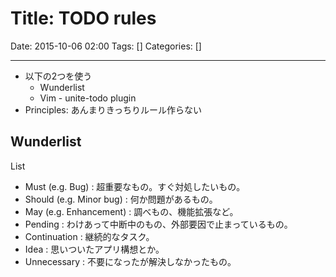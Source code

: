 # Title: TODO rules

Date: 2015-10-06 02:00
Tags: []
Categories: []

---

* 以下の2つを使う
	* Wunderlist
	* Vim - unite-todo plugin
* Principles: あんまりきっちりルール作らない

## Wunderlist

List

* Must (e.g. Bug)         : 超重要なもの。すぐ対処したいもの。
* Should (e.g. Minor bug) : 何か問題があるもの。
* May (e.g. Enhancement)  : 調べもの、機能拡張など。
* Pending                 : わけあって中断中のもの、外部要因で止まっているもの。
* Continuation            : 継続的なタスク。
* Idea                    : 思いついたアプリ構想とか。
* Unnecessary             : 不要になったが解決しなかったもの。

